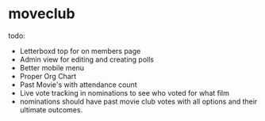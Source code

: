 # moveclub

todo:
- Letterboxd top for on members page
- Admin view for editing and creating polls
- Better mobile menu
- Proper Org Chart
- Past Movie's with attendance count
- Live vote tracking in nominations to see who voted for what film
- nominations should have past movie club votes with all options and their ultimate outcomes. 
